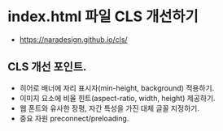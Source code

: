 # index.html 파일 CLS 개선하기
* https://naradesign.github.io/cls/

## CLS 개선 포인트.
* 히어로 배너에 자리 표시자(min-height, background) 적용하기.
* 이미지 요소에 비율 힌트(aspect-ratio, width, height) 제공하기.
* 웹 폰트와 유사한 장평, 자간 특성을 가진 대체 글꼴 지정하기.
* 중요 자원 preconnect/preloading.
